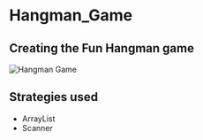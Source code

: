 # Hangman_Game
## Creating the Fun Hangman game

![Hangman Game](https://image.flaticon.com/icons/png/128/2241/2241186.png)

## Strategies used 
- ArrayList
- Scanner
